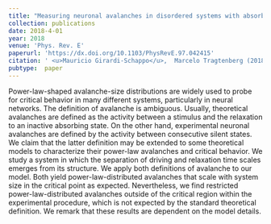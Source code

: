 ```yaml
---
title: "Measuring neuronal avalanches in disordered systems with absorbing states"
collection: publications
date: 2018-4-01
year: 2018
venue: 'Phys. Rev. E'
paperurl: 'https://dx.doi.org/10.1103/PhysRevE.97.042415'
citation: ' <u>Mauricio Girardi-Schappo</u>,  Marcelo Tragtenberg (2018): <i>Measuring neuronal avalanches in disordered systems with absorbing states.</i> <b>Phys. Rev. E 97</b>: 042415.'
pubtype:  paper
---
```

Power-law-shaped avalanche-size distributions are widely used to probe for critical behavior in many different systems, particularly in neural networks. The definition of avalanche is ambiguous. Usually, theoretical avalanches are defined as the activity between a stimulus and the relaxation to an inactive absorbing state. On the other hand, experimental neuronal avalanches are defined by the activity between consecutive silent states. We claim that the latter definition may be extended to some theoretical models to characterize their power-law avalanches and critical behavior. We study a system in which the separation of driving and relaxation time scales emerges from its structure. We apply both definitions of avalanche to our model. Both yield power-law-distributed avalanches that scale with system size in the critical point as expected. Nevertheless, we find restricted power-law-distributed avalanches outside of the critical region within the experimental procedure, which is not expected by the standard theoretical definition. We remark that these results are dependent on the model details.